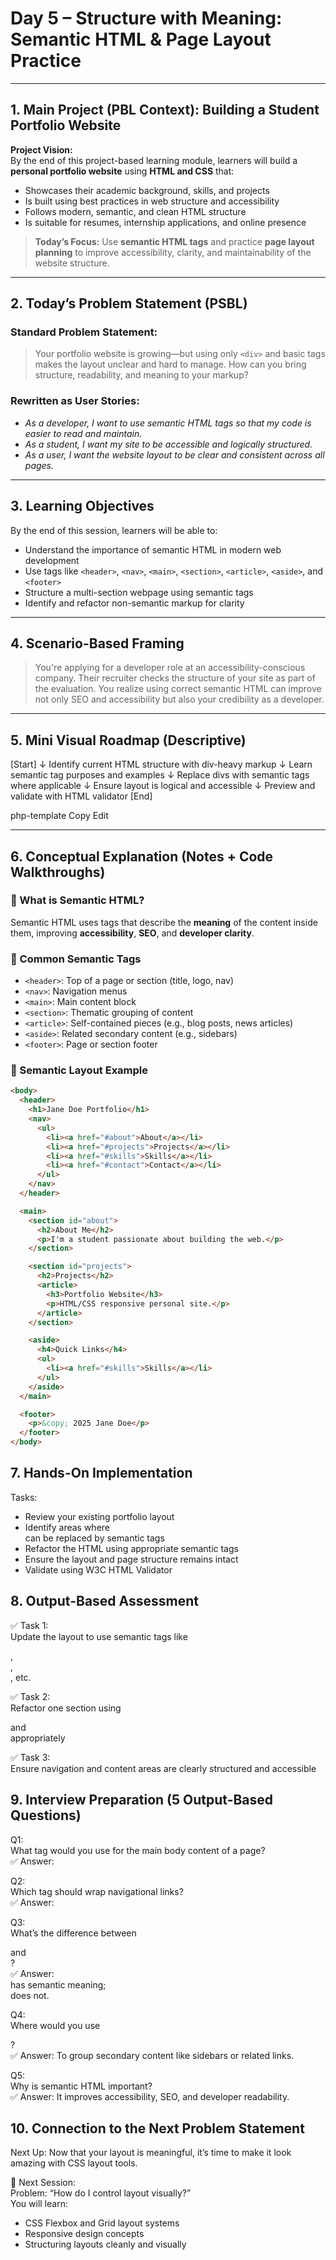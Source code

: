 # **Day 5 – Structure with Meaning: Semantic HTML & Page Layout Practice**

---

## **1. Main Project (PBL Context): Building a Student Portfolio Website**

**Project Vision:**  
By the end of this project-based learning module, learners will build a **personal portfolio website** using **HTML and CSS** that:

- Showcases their academic background, skills, and projects  
- Is built using best practices in web structure and accessibility  
- Follows modern, semantic, and clean HTML structure  
- Is suitable for resumes, internship applications, and online presence

> **Today’s Focus:** Use **semantic HTML tags** and practice **page layout planning** to improve accessibility, clarity, and maintainability of the website structure.

---

## **2. Today’s Problem Statement (PSBL)**

### **Standard Problem Statement:**
> Your portfolio website is growing—but using only `<div>` and basic tags makes the layout unclear and hard to manage. How can you bring structure, readability, and meaning to your markup?

### **Rewritten as User Stories:**
- *As a developer, I want to use semantic HTML tags so that my code is easier to read and maintain.*  
- *As a student, I want my site to be accessible and logically structured.*  
- *As a user, I want the website layout to be clear and consistent across all pages.*

---

## **3. Learning Objectives**

By the end of this session, learners will be able to:
- Understand the importance of semantic HTML in modern web development  
- Use tags like `<header>`, `<nav>`, `<main>`, `<section>`, `<article>`, `<aside>`, and `<footer>`  
- Structure a multi-section webpage using semantic tags  
- Identify and refactor non-semantic markup for clarity

---

## **4. Scenario-Based Framing**

> You're applying for a developer role at an accessibility-conscious company. Their recruiter checks the structure of your site as part of the evaluation. You realize using correct semantic HTML can improve not only SEO and accessibility but also your credibility as a developer.

---

## **5. Mini Visual Roadmap (Descriptive)**

[Start]
↓
Identify current HTML structure with div-heavy markup
↓
Learn semantic tag purposes and examples
↓
Replace divs with semantic tags where applicable
↓
Ensure layout is logical and accessible
↓
Preview and validate with HTML validator
[End]

php-template
Copy
Edit

---

## **6. Conceptual Explanation (Notes + Code Walkthroughs)**

### 🔹 What is Semantic HTML?

Semantic HTML uses tags that describe the **meaning** of the content inside them, improving **accessibility**, **SEO**, and **developer clarity**.

### 🔹 Common Semantic Tags

- `<header>`: Top of a page or section (title, logo, nav)  
- `<nav>`: Navigation menus  
- `<main>`: Main content block  
- `<section>`: Thematic grouping of content  
- `<article>`: Self-contained pieces (e.g., blog posts, news articles)  
- `<aside>`: Related secondary content (e.g., sidebars)  
- `<footer>`: Page or section footer

### 🔹 Semantic Layout Example

```html
<body>
  <header>
    <h1>Jane Doe Portfolio</h1>
    <nav>
      <ul>
        <li><a href="#about">About</a></li>
        <li><a href="#projects">Projects</a></li>
        <li><a href="#skills">Skills</a></li>
        <li><a href="#contact">Contact</a></li>
      </ul>
    </nav>
  </header>

  <main>
    <section id="about">
      <h2>About Me</h2>
      <p>I'm a student passionate about building the web.</p>
    </section>

    <section id="projects">
      <h2>Projects</h2>
      <article>
        <h3>Portfolio Website</h3>
        <p>HTML/CSS responsive personal site.</p>
      </article>
    </section>

    <aside>
      <h4>Quick Links</h4>
      <ul>
        <li><a href="#skills">Skills</a></li>
      </ul>
    </aside>
  </main>

  <footer>
    <p>&copy; 2025 Jane Doe</p>
  </footer>
</body>
```

## **7. Hands-On Implementation**
Tasks:
- Review your existing portfolio layout
- Identify areas where <div> can be replaced by semantic tags
- Refactor the HTML using appropriate semantic tags
- Ensure the layout and page structure remains intact
- Validate using W3C HTML Validator

## **8. Output-Based Assessment**
✅ Task 1:  
Update the layout to use semantic tags like <main>, <section>, <footer>, etc.

✅ Task 2:  
Refactor one section using <article> and <aside> appropriately

✅ Task 3:  
Ensure navigation and content areas are clearly structured and accessible

## **9. Interview Preparation (5 Output-Based Questions)**
Q1:  
What tag would you use for the main body content of a page?  
✅ Answer: <main>

Q2:  
Which tag should wrap navigational links?  
✅ Answer: <nav>

Q3:  
What’s the difference between <section> and <div>?  
✅ Answer: <section> has semantic meaning; <div> does not.

Q4:  
Where would you use <aside>?  
✅ Answer: To group secondary content like sidebars or related links.

Q5:  
Why is semantic HTML important?  
✅ Answer: It improves accessibility, SEO, and developer readability.

## **10. Connection to the Next Problem Statement**
Next Up: Now that your layout is meaningful, it’s time to make it look amazing with CSS layout tools.

📌 Next Session:  
Problem: “How do I control layout visually?”  
You will learn:
- CSS Flexbox and Grid layout systems
- Responsive design concepts
- Structuring layouts cleanly and visually
